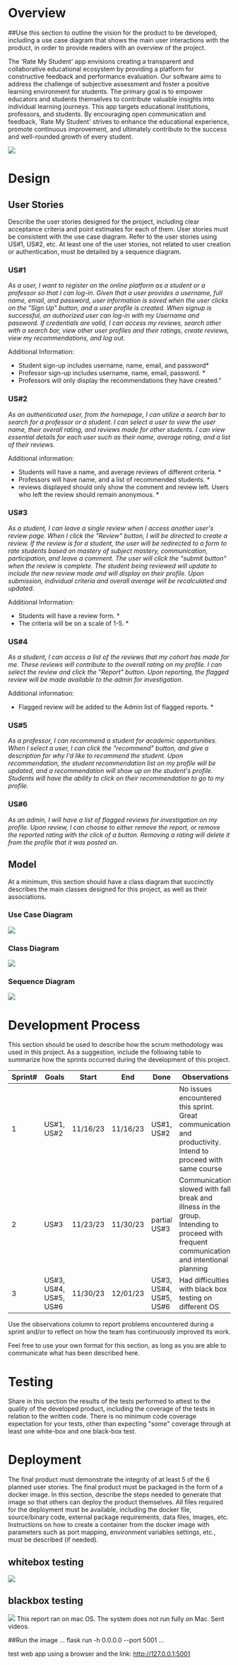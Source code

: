 # Overview

##Use this section to outline the vision for the product to be developed, including a use case diagram that shows the main user interactions with the product, in order to provide readers with an overview of the project.

The 'Rate My Student' app envisions creating a transparent and collaborative educational ecosystem by providing a platform for constructive feedback and performance evaluation. Our software aims to address the challenge of subjective assessment and foster a positive learning environment for students. The primary goal is to empower educators and students themselves to contribute valuable insights into individual learning journeys. This app targets educational institutions, professors, and students. By encouraging open communication and feedback, 'Rate My Student' strives to enhance the educational experience, promote continuous improvement, and ultimately contribute to the success and well-rounded growth of every student.

![](images/logo.png)

# Design

## User Stories

Describe the user stories designed for the project, including clear acceptance criteria and point estimates for each of them. User stories must be consistent with the use case diagram. Refer to the user stories using US#1, US#2, etc. At least one of the user stories, not related to user creation or authentication, must be detailed by a sequence diagram. 

### US#1

*As a user, I want to register on the online platform as a student or a professor so that I can log-in. Given that a user provides a username, full name, email, and password, user information is saved when the user clicks on the "Sign Up" button, and a user profile is created. When signup is successful, an authorized user can log-in with my Username and password. If credentials are valid, I can access my reviews, search other with a search bar, view other user profiles and their ratings, create reviews, view my recommendations, and log out.*

Additional Information:
* Student sign-up includes username, name, email, and password*
* Professor sign-up includes username, name, email, password. *
* Professors will only display the recommendations they have created."

### US#2 

*As an authenticated user, from the homepage, I can utilize a search bar to search for a professor or a student. I can select a user to view the user name, their overall rating, and reviews made for other students. I can view essential details for each user such as their name, average rating, and a list of their reviews.* 

Additional information:

* Students will have a name, and average reviews of different criteria. *
* Professors will have name, and a list of recommended students. *
* reviews displayed should only show the comment and review left. Users who left the review should remain anonymous. *

### US#3 
*As a student, I can leave a single review when I access another user's review page. When I click the "Review" button, I will be directed to create a review. If the review is for a student, the user will be redirected to a form to rate students based on mastery of subject mastery, communication, participation, and leave a comment. The user will click the "submit button" when the review is complete. The student being reviewed will update to include the new review made and will display on their profile. Upon submission, individual criteria and overall average will be recalculated and updated.*

Additional Information: 
* Students will have a review form. *
* The criteria will be on a scale of 1-5. *

### US#4 

*As a student, I can access a list of the reviews that my cohort has made for me. These reviews will contribute to the overall rating on my profile. I can select the review and click the "Report" button. Upon reporting, the flagged review will be made available to the admin for investigation.*

Additional information: 
* Flagged review will be added to the Admin list of flagged reports. *

### US#5 

*As a professor, I can recommend a student for academic opportunities. When I select a user, I can click the "recommend" button, and give a description for why I'd like to recommend the student. Upon recommendation, the student recommendation list on my profile will be updated, and a recommendation will show up on the student's profile. Students will have the ability to click on their recommendation to go to my profile.*

### US#6

*As an admin, I will have a list of flagged reviews for investigation on my profile. Upon review, I can choose to either remove the report, or remove the reported rating with the click of a button. Removing a rating will delete it from the profile that it was posted on.*


## Model 

At a minimum, this section should have a class diagram that succinctly describes the main classes designed for this project, as well as their associations.
### Use Case Diagram

![](images/useCaseDiagram.png)

### Class Diagram

![](images/umlClassDiagram.png)

### Sequence Diagram

![](images/sequenceDiagramUS2.png)

# Development Process 

This section should be used to describe how the scrum methodology was used in this project. As a suggestion, include the following table to summarize how the sprints occurred during the development of this project.

|Sprint#|Goals|Start|End|Done|Observations|
|---|---|---|---|---|---|
|1|US#1, US#2|11/16/23|11/16/23|US#1, US#2|No issues encountered this sprint. Great communication and productivity. Intend to proceed with same course|
|2|US#3|11/23/23|11/30/23|partial US#3|Communication slowed with fall break and illness in the group. Intending to proceed with frequent communication and intentional planning|
|3|US#3, US#4, US#5, US#6|11/30/23|12/01/23|US#3, US#4, US#5, US#6|Had difficulties with black box testing on different OS|

Use the observations column to report problems encountered during a sprint and/or to reflect on how the team has continuously improved its work.

Feel free to use your own format for this section, as long as you are able to communicate what has been described here.

# Testing 

Share in this section the results of the tests performed to attest to the quality of the developed product, including the coverage of the tests in relation to the written code. There is no minimum code coverage expectation for your tests, other than expecting "some" coverage through at least one white-box and one black-box test.

# Deployment 

The final product must demonstrate the integrity of at least 5 of the 6 planned user stories. The final product must be packaged in the form of a docker image. In this section, describe the steps needed to generate that image so that others can deploy the product themselves. All files required for the deployment must be available, including the docker file, source/binary code, external package requirements, data files, images, etc. Instructions on how to create a container from the docker image with parameters such as port mapping, environment variables settings, etc., must be described (if needed). 

## whitebox testing
![](images/whiteboxtest.png)

## blackbox testing
![](images/blackboxtest.png)
This report ran on mac OS. The system does not run fully on Mac. Sent videos. 

##Run the image 
...
flask run -h 0.0.0.0 --port 5001
...

test web app using a browser and the link:
http://127.0.0.1:5001
